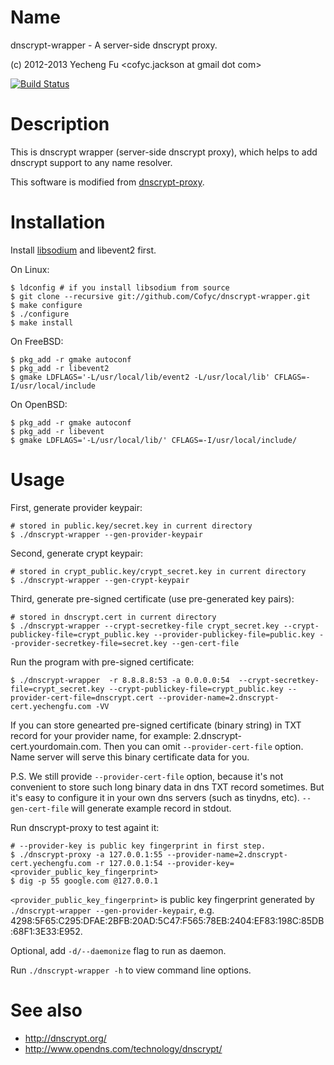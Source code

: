 Name
====

dnscrypt-wrapper - A server-side dnscrypt proxy.

(c) 2012-2013 Yecheng Fu <cofyc.jackson at gmail dot com>

[![Build Status](https://travis-ci.org/Cofyc/dnscrypt-wrapper.png?branch=master)](https://travis-ci.org/Cofyc/dnscrypt-wrapper)

Description
===========

This is dnscrypt wrapper (server-side dnscrypt proxy), which helps to
add dnscrypt support to any name resolver.

This software is modified from
[dnscrypt-proxy](https://github.com/jedisct1/dnscrypt-proxy).

Installation
============

Install [libsodium](https://github.com/jedisct1/libsodium) and libevent2 first.

On Linux:

    $ ldconfig # if you install libsodium from source
    $ git clone --recursive git://github.com/Cofyc/dnscrypt-wrapper.git
    $ make configure
    $ ./configure
    $ make install

On FreeBSD:

    $ pkg_add -r gmake autoconf
    $ pkg_add -r libevent2
    $ gmake LDFLAGS='-L/usr/local/lib/event2 -L/usr/local/lib' CFLAGS=-I/usr/local/include

On OpenBSD:

    $ pkg_add -r gmake autoconf
    $ pkg_add -r libevent
    $ gmake LDFLAGS='-L/usr/local/lib/' CFLAGS=-I/usr/local/include/

Usage
=====

First, generate provider keypair:

    # stored in public.key/secret.key in current directory
    $ ./dnscrypt-wrapper --gen-provider-keypair

Second, generate crypt keypair:

    # stored in crypt_public.key/crypt_secret.key in current directory
    $ ./dnscrypt-wrapper --gen-crypt-keypair

Third, generate pre-signed certificate (use pre-generated key pairs):

    # stored in dnscrypt.cert in current directory
    $ ./dnscrypt-wrapper --crypt-secretkey-file crypt_secret.key --crypt-publickey-file=crypt_public.key --provider-publickey-file=public.key --provider-secretkey-file=secret.key --gen-cert-file

Run the program with pre-signed certificate:

    $ ./dnscrypt-wrapper  -r 8.8.8.8:53 -a 0.0.0.0:54  --crypt-secretkey-file=crypt_secret.key --crypt-publickey-file=crypt_public.key --provider-cert-file=dnscrypt.cert --provider-name=2.dnscrypt-cert.yechengfu.com -VV

If you can store genearted pre-signed certificate (binary string) in TXT record for your provider name, for example: 2.dnscrypt-cert.yourdomain.com. Then you can omit `--provider-cert-file` option. Name server will serve this binary certificate data for you.

P.S. We still provide `--provider-cert-file` option, because it's not convenient to store such long binary data in dns TXT record sometimes. But it's easy to configure it in your own dns servers (such as tinydns, etc). `--gen-cert-file` will generate example record in stdout.

Run dnscrypt-proxy to test againt it:

    # --provider-key is public key fingerprint in first step.
    $ ./dnscrypt-proxy -a 127.0.0.1:55 --provider-name=2.dnscrypt-cert.yechengfu.com -r 127.0.0.1:54 --provider-key=<provider_public_key_fingerprint>
    $ dig -p 55 google.com @127.0.0.1

`<provider_public_key_fingerprint>` is public key fingerprint generated by `./dnscrypt-wrapper --gen-provider-keypair`, e.g. 4298:5F65:C295:DFAE:2BFB:20AD:5C47:F565:78EB:2404:EF83:198C:85DB:68F1:3E33:E952.

Optional, add `-d/--daemonize` flag to run as daemon.

Run `./dnscrypt-wrapper -h` to view command line options.

See also
========
    
- http://dnscrypt.org/
- http://www.opendns.com/technology/dnscrypt/
